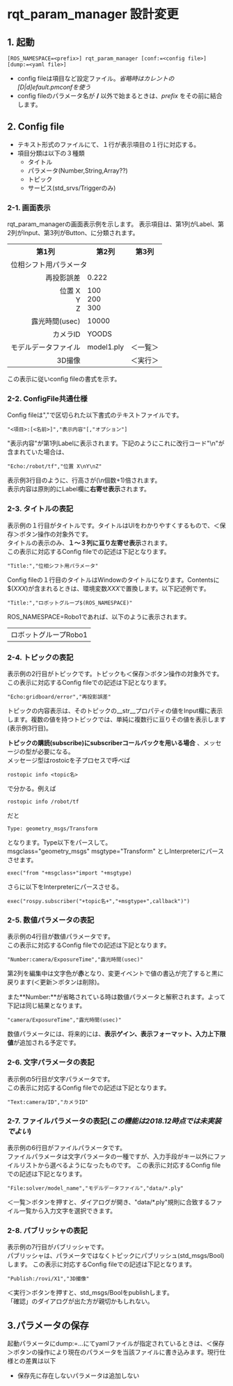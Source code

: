# rqt_param_manager 設計変更

## 1. 起動
~~~
[ROS_NAMESPACE=<prefix>] rqt_param_manager [conf:=<config file>] [dump:=<yaml file>]
~~~
- config fileは項目など設定ファイル。*省略時はカレントの[D|d]efault.pmconfを使う*
- config fileのパラメータ名が **/** 以外で始まるときは、*prefix* をその前に結合します。

## 2. Config file
- テキスト形式のファイルにて、１行が表示項目の１行に対応する。
- 項目分類は以下の３種類
  - タイトル
  - パラメータ(Number,String,Array??)
  - トピック
  - サービス(std_srvs/Triggerのみ)
  
### 2-1. 画面表示  

  rqt_param_managerの画面表示例を示します。
表示項目は、第1列がLabel、第2列がInput、第3列がButton、に分類されます。
<table>
<tr><th>第1列<th>第2列<th>第3列
<tr><td colspan="3">位相シフト用パラメータ
<tr><td align="right">再投影誤差<td>0.222
<tr><td align="right">位置 X<br>Y<br>Z<td>100<br>200<br>300
<tr><td align="right">露光時間(usec)<td>10000
<tr><td align="right">カメラID<td>YOODS
<tr><td align="right">モデルデータファイル<td>model1.ply<td>＜一覧＞
<tr><td align="right">3D撮像<td><td>＜実行＞
</table>

この表示に従いconfig fileの書式を示す。

### 2-2. ConfigFile共通仕様  
Config fileは","で区切られた以下書式のテキストファイルです。
~~~
"<項目>:[<名前>]","表示内容"[,"オプション"]
~~~
"表示内容"が第1列Labelに表示されます。下記のようにこれに改行コード"\n"が含まれていた場合は、
~~~
"Echo:/robot/tf","位置 X\nY\nZ"
~~~
表示例3行目のように、行高さが(\n個数+1)倍されます。  
表示内容は原則的にLabel欄に**右寄せ表示**されます。

### 2-3. タイトルの表記  
表示例の１行目がタイトルです。タイトルはUIをわかりやすくするもので、＜保存＞ボタン操作の対象外です。  
タイトルの表示のみ、**１〜３列に亘り左寄せ表示**されます。  
この表示に対応するConfig fileでの記述は下記となります。
~~~
"Title:","位相シフト用パラメータ"
~~~
Config fileの１行目のタイトルはWindowのタイトルになります。Contentsに$(*XXX*)が含まれるときは、環境変数*XXX*で置換します。以下記述例です。
~~~
"Title:","ロボットグループ$(ROS_NAMESPACE)"
~~~
ROS_NAMESPACE=Robo1であれば、以下のように表示されます。
<table>
<tr><td>ロボットグループRobo1
</table>

### 2-4. トピックの表記  
表示例の2行目がトピックです。トピックも＜保存＞ボタン操作の対象外です。  
この表示に対応するConfig fileでの記述は下記となります。
~~~
"Echo:gridboard/error","再投影誤差"
~~~  
トピックの内容表示は、そのトピックの__str__プロパティの値をInput欄に表示します。複数の値を持つトピックでは、単純に複数行に亘りその値を表示します(表示例3行目)。

**トピックの購読(subscribe)にsubscriberコールバックを用いる場合** 、メッセージの型が必要になる。  
メッセージ型はrostoicを子プロセスで呼べば
~~~
rostopic info <topic名>
~~~
で分かる。例えば
~~~
rostopic info /robot/tf
~~~
だと
~~~
Type: geometry_msgs/Transform
~~~
となります。Type以下をパースして。  
msgclass="geometry_msgs"
msgtype="Transform"
としInterpreterにパースさせます。
~~~
exec("from "+msgclass+"import "+msgtype)
~~~
さらに以下をInterpreterにパースさせる。
~~~
exec("rospy.subscriber("+topic名+","+msgtype+",callback")")  
~~~

### 2-5. 数値パラメータの表記
表示例の4行目が数値パラメータです。  
この表示に対応するConfig fileでの記述は下記となります。
~~~
"Number:camera/ExposureTime","露光時間(usec)"
~~~

第2列を編集中は文字色が**赤**となり、変更イベントで値の書込が完了すると黒に戻ります(＜更新＞ボタンは削除)。

また**Number:**が省略されている時は数値パラメータと解釈されます。よって下記は同じ結果となります。
~~~
"camera/ExposureTime","露光時間(usec)"
~~~
数値パラメータには、将来的には、**表示ゲイン、表示フォーマット、入力上下限値**が追加される予定です。

### 2-6. 文字パラメータの表記  
表示例の5行目が文字パラメータです。  
この表示に対応するConfig fileでの記述は下記となります。
~~~
"Text:camera/ID","カメラID"
~~~
### 2-7. ファイルパラメータの表記(*この機能は2018.12時点では未実装でよい*)  
表示例の6行目がファイルパラメータです。  
ファイルパラメータは文字パラメータの一種ですが、入力手段がキー以外にファイルリストから選べるようになったものです。
この表示に対応するConfig fileでの記述は下記となります。
~~~
"File:solver/model_name","モデルデータファイル","data/*.ply"
~~~

＜一覧＞ボタンを押すと、ダイアログが開き、"data/*.ply"規則に合致するファイル一覧から入力文字を選択できます。

### 2-8. パブリッシャの表記
表示例の7行目がパブリッシャです。  
パブリッシャは、パラメータではなくトピックにパブリッシュ(std_msgs/Bool)します。
この表示に対応するConfig fileでの記述は下記となります。
~~~
"Publish:/rovi/X1","3D撮像"
~~~
＜実行＞ボタンを押すと、std_msgs/Boolをpublishします。  
「確認」のダイアログが出た方が親切かもしれない。


## 3.パラメータの保存  
起動パラメータにdump:=...にてyamlファイルが指定されているときは、＜保存＞ボタンの操作により現在のパラメータを当該ファイルに書き込みます。現行仕様との差異は以下
- 保存先に存在しないパラメータは追加しない
